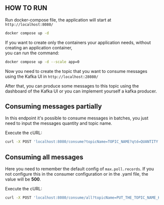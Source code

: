 ## HOW TO RUN

Run docker-compose file, the application will start at `http://localhost:8080/`

```bash
docker compose up -d
```

If you want to create only the containers your application needs, without creating an application container,  
you can run the command:

```bash
docker compose up -d --scale app=0
```

Now you need to create the topic that you want to consume messages using the Kafka UI in `http://localhost:28080/`

After that, you can produce some messages to this topic using the dashboard of the Kafka UI or you can 
implement yourself a kafka producer.

## Consuming messages partially

In this endpoint it's possible to consume messages in batches, you just need to input the messages quantity
and topic name. 

Execute the cURL:

```bash
curl -X POST 'localhost:8080/consume?topicName=TOPIC_NAME?qtd=QUANTITY'
```

## Consuming all messages

Here you need to remember the default config of `max.poll.records`. If you not configure this in the
consumer configuration or in the .yaml file, the value will be **500**. 

Execute the cURL:

```bash
curl -X POST 'localhost:8080/consume/all?topicName=PUT_THE_TOPIC_NAME_HERE'
```

